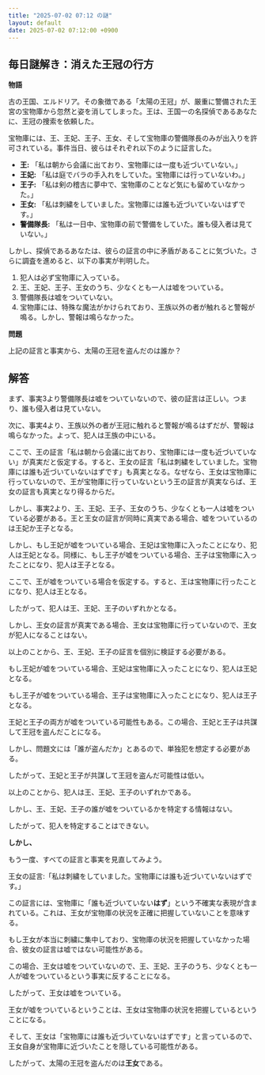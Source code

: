 ```yaml
---
title: "2025-07-02 07:12 の謎"
layout: default
date: 2025-07-02 07:12:00 +0900
---
```

## 毎日謎解き：消えた王冠の行方

**物語**

古の王国、エルドリア。その象徴である「太陽の王冠」が、厳重に警備された王宮の宝物庫から忽然と姿を消してしまった。王は、王国一の名探偵であるあなたに、王冠の捜索を依頼した。

宝物庫には、王、王妃、王子、王女、そして宝物庫の警備隊長のみが出入りを許可されている。事件当日、彼らはそれぞれ以下のように証言した。

*   **王:** 「私は朝から会議に出ており、宝物庫には一度も近づいていない。」
*   **王妃:** 「私は庭でバラの手入れをしていた。宝物庫には行っていないわ。」
*   **王子:** 「私は剣の稽古に夢中で、宝物庫のことなど気にも留めていなかった。」
*   **王女:** 「私は刺繍をしていました。宝物庫には誰も近づいていないはずです。」
*   **警備隊長:** 「私は一日中、宝物庫の前で警備をしていた。誰も侵入者は見ていない。」

しかし、探偵であるあなたは、彼らの証言の中に矛盾があることに気づいた。さらに調査を進めると、以下の事実が判明した。

1.  犯人は必ず宝物庫に入っている。
2.  王、王妃、王子、王女のうち、少なくとも一人は嘘をついている。
3.  警備隊長は嘘をついていない。
4.  宝物庫には、特殊な魔法がかけられており、王族以外の者が触れると警報が鳴る。しかし、警報は鳴らなかった。

**問題**

上記の証言と事実から、太陽の王冠を盗んだのは誰か？

## 解答

まず、事実3より警備隊長は嘘をついていないので、彼の証言は正しい。つまり、誰も侵入者は見ていない。

次に、事実4より、王族以外の者が王冠に触れると警報が鳴るはずだが、警報は鳴らなかった。よって、犯人は王族の中にいる。

ここで、王の証言「私は朝から会議に出ており、宝物庫には一度も近づいていない」が真実だと仮定する。すると、王女の証言「私は刺繍をしていました。宝物庫には誰も近づいていないはずです」も真実となる。なぜなら、王女は宝物庫に行っていないので、王が宝物庫に行っていないという王の証言が真実ならば、王女の証言も真実となり得るからだ。

しかし、事実2より、王、王妃、王子、王女のうち、少なくとも一人は嘘をついている必要がある。王と王女の証言が同時に真実である場合、嘘をついているのは王妃か王子となる。

しかし、もし王妃が嘘をついている場合、王妃は宝物庫に入ったことになり、犯人は王妃となる。同様に、もし王子が嘘をついている場合、王子は宝物庫に入ったことになり、犯人は王子となる。

ここで、王が嘘をついている場合を仮定する。すると、王は宝物庫に行ったことになり、犯人は王となる。

したがって、犯人は王、王妃、王子のいずれかとなる。

しかし、王女の証言が真実である場合、王女は宝物庫に行っていないので、王女が犯人になることはない。

以上のことから、王、王妃、王子の証言を個別に検証する必要がある。

もし王妃が嘘をついている場合、王妃は宝物庫に入ったことになり、犯人は王妃となる。

もし王子が嘘をついている場合、王子は宝物庫に入ったことになり、犯人は王子となる。

王妃と王子の両方が嘘をついている可能性もある。この場合、王妃と王子は共謀して王冠を盗んだことになる。

しかし、問題文には「誰が盗んだか」とあるので、単独犯を想定する必要がある。

したがって、王妃と王子が共謀して王冠を盗んだ可能性は低い。

以上のことから、犯人は王、王妃、王子のいずれかである。

しかし、王、王妃、王子の誰が嘘をついているかを特定する情報はない。

したがって、犯人を特定することはできない。

**しかし、**

もう一度、すべての証言と事実を見直してみよう。

王女の証言:「私は刺繍をしていました。宝物庫には誰も近づいていないはずです。」

この証言には、宝物庫に「誰も近づいていない**はず**」という不確実な表現が含まれている。これは、王女が宝物庫の状況を正確に把握していないことを意味する。

もし王女が本当に刺繍に集中しており、宝物庫の状況を把握していなかった場合、彼女の証言は嘘ではない可能性がある。

この場合、王女は嘘をついていないので、王、王妃、王子のうち、少なくとも一人が嘘をついているという事実に反することになる。

したがって、王女は嘘をついている。

王女が嘘をついているということは、王女は宝物庫の状況を把握しているということになる。

そして、王女は「宝物庫には誰も近づいていないはずです」と言っているので、王女自身が宝物庫に近づいたことを隠している可能性がある。

したがって、太陽の王冠を盗んだのは**王女**である。

